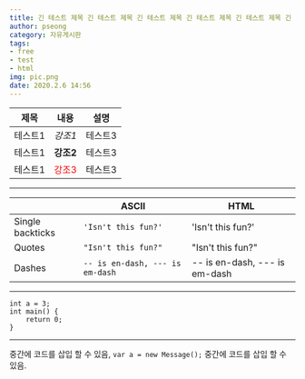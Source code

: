 ```yaml
---
title: 긴 테스트 제목 긴 테스트 제목 긴 테스트 제목 긴 테스트 제목 긴 테스트 제목 긴 테스트 제목
author: pseong
category: 자유게시판
tags:
- free
- test
- html
img: pic.png
date: 2020.2.6 14:56
---
```


|제목|내용|설명|
|---|---|---|
|테스트1|*강조1*|테스트3|
|테스트1|**강조2**|테스트3|
|테스트1|<span style="color:red">강조3</span>|테스트3|

---

|                |ASCII                          |HTML                         |
|----------------|-------------------------------|-----------------------------|
|Single backticks|`'Isn't this fun?'`            |'Isn't this fun?'            |
|Quotes          |`"Isn't this fun?"`            |"Isn't this fun?"            |
|Dashes          |`-- is en-dash, --- is em-dash`|-- is en-dash, --- is em-dash|

---

```
int a = 3;
int main() {
	return 0;
}
```

---

중간에 코드를 삽입 할 수 있음, `var a = new Message();` 중간에 코드를 삽입 할 수 있음.
